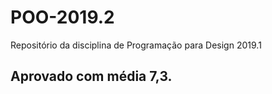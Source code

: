 # POO-2019.2
Repositório da disciplina de Programação para Design 2019.1

## Aprovado com média 7,3.
